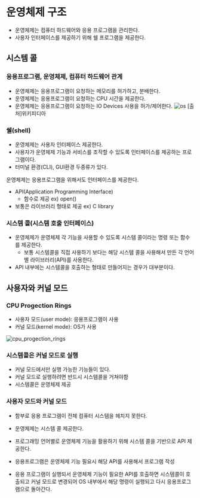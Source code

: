 # 운영체제 구조 
- 운영체제는 컴퓨터 하드웨어와 응용 프로그램을 관리한다. 
- 사용자 인터페이스를 제공하기 위해 쉘 프로그램을 제공한다. 
  

## 시스템 콜
### 응용프로그램, 운영체제, 컴퓨터 하드웨어 관계
- 운영체제는 응용프로그램이 요청하는 메모리를 허가하고, 분배한다.
- 운영체제는 응용프로그램이 요청하는 CPU 시간을 제공한다.
- 운영체제는 응용프로그램이 요청하는 IO Devices 사용을 허가/제어한다. 
![os](../../../resource/img/os.png)
[출처]위키피디아

### 쉘(shell)
- 운영체제는 사용자 인터페이스 제공한다.
- 사용자가 운영체제 기능과 서비스를 조작할 수 있도록 인터페이스를 제공하는 프로그램이다.
- 터미널 환경(CLI), GUI환경 두종류가 있다. 

운영체제는 응용프로그램을 위해서도 인터페이스를 제공한다. 
- API(Application Programming Interface)
  - 함수로 제공 ex) open()
- 보통은 라이브러리 형태로 제공 ex) C library
### 시스템 콜(시스템 호출 인터페이스)
- 운영체제가 운영체제 각 기능을 사용할 수 있도록 시스템 콜이라는 명령 또는 함수를 제공한다.
  - 보통 시스템콜을 직접 사용하기 보다는 해당 시스템 콜을 사용해서 만든 각 언어별 라이브러리(API)를 사용한다. 
- API 내부에는 시스템콜을 호출하는 형태로 만들어지는 경우가 대부분이다. 




## 사용자와 커널 모드

### CPU Progection Rings
- 사용자 모드(user mode): 응용프로그램이 사용
- 커널 모드(kernel mode): OS가 사용

![cpu_progection_rings](../../../resource/img/cpu_progection_rings.png)

### 시스템콜은 커널 모드로 실행
- 커널 모드에서만 실행 가능한 기능들이 있다. 
- 커널 모드로 실행하려면 반드시 시스템콜을 거쳐야함
- 시스템콜은 운영체제 제공
  
### 사용자 모드와 커널 모드
- 함부로 응용 프로그램이 전체 컴퓨터 시스템을 헤치지 못한다.


- 운영체제는 시스템 콜 제공한다.
- 프로그래밍 언어별로 운영체제 기능을 활용하기 위해 시스템 콜을 기반으로 API 제공한다.
- 응용프로그램은 운영체제 기능 필요시 해당 API를 사용해서 프로그램 작성
- 응용 프로그램이 실행되서 운영체제 기능이 필요한 API를 호출하면 시스템콜이 호출되고 커널 모드로 변경되어 OS 내부에서 해당 명령이 실행되고 다시 응용프로그램으로 돌아간다.




